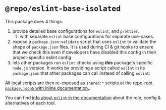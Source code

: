 # `@repo/eslint-base-isolated`

This package does 4 things:

1. provide detailed base configurations for `eslint`, and `prettier`.
   1. with separate `eslint` base configurations for separate use-cases.
1. expose a `package.json:validate` script that uses `eslint` to validate the
   shape of `package.json` files. It is used during CI & git hooks to ensure
   that we check this even if developers have disabled this config in their
   project-specific eslint config
1. lets other packages run `eslint` checks using **_this_** package's specific
   `node.js` version. It works by providing a script called `eslint` in its
   `package.json` that other packages can call instead of calling `eslint`:

All local scripts are then re-exposed as `shared:*` scripts at the
[repo-root `package.json5` with inline documentation.](../../../package.json5).

You can find
[info about `eslint` in the documentation](../../../docs/tools-details.md) about
the role, config & alternatives of each tool.
